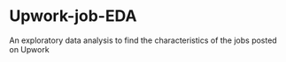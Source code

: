 # Upwork-job-EDA
An exploratory data analysis to find the characteristics of the jobs posted on Upwork
